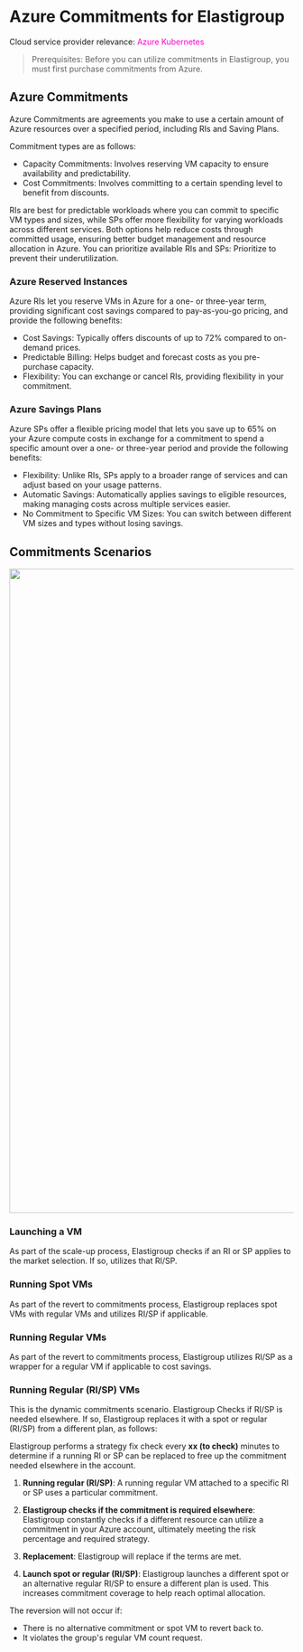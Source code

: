 <meta name="robots" content="noindex">

# Azure Commitments for Elastigroup

Cloud service provider relevance: <font color="#FC01CC">Azure Kubernetes</font>

>Prerequisites: Before you can utilize commitments in Elastigroup, you must first purchase commitments from Azure.

##  Azure Commitments

Azure Commitments are agreements you make to use a certain amount of Azure resources over a specified period, including RIs and Saving Plans.

Commitment types are as follows:

*  Capacity Commitments: Involves reserving VM capacity to ensure availability and predictability.
*  Cost Commitments: Involves committing to a certain spending level to benefit from discounts.

RIs are best for predictable workloads where you can commit to specific VM types and sizes, while SPs offer more flexibility for varying workloads across different services. Both options help reduce costs through committed usage, ensuring better budget management and resource allocation in Azure. 
You can prioritize available RIs and SPs: Prioritize to prevent their underutilization.

###  Azure Reserved Instances

Azure RIs let you reserve VMs in Azure for a one- or three-year term, providing significant cost savings compared to pay-as-you-go pricing, and provide the following benefits:

*  Cost Savings: Typically offers discounts of up to 72% compared to on-demand prices.
*  Predictable Billing: Helps budget and forecast costs as you pre-purchase capacity.
*  Flexibility: You can exchange or cancel RIs, providing flexibility in your commitment.

###  Azure Savings Plans

Azure SPs offer a flexible pricing model that lets you save up to 65% on your Azure compute costs in exchange for a commitment to spend a specific amount over a one- or three-year period and provide the following benefits:

*  Flexibility: Unlike RIs, SPs apply to a broader range of services and can adjust based on your usage patterns.
*  Automatic Savings: Automatically applies savings to eligible resources, making managing costs across multiple services easier.
*  No Commitment to Specific VM Sizes: You can switch between different VM sizes and types without losing savings.


## Commitments Scenarios

<img width="1140" src="https://github.com/user-attachments/assets/6ae7f058-9f2f-40a7-bb09-3e8244a15929" />

###  Launching a VM

As part of the scale-up process, Elastigroup checks if an RI or SP applies to the market selection. If so,  utilizes that RI/SP.

###  Running Spot VMs

As part of the revert to commitments process, Elastigroup replaces spot VMs with regular VMs and utilizes RI/SP if applicable.

###  Running Regular VMs

As part of the revert to commitments process, Elastigroup utilizes RI/SP as a wrapper for a regular VM if applicable to cost savings.

###  Running Regular (RI/SP) VMs

This is the dynamic commitments scenario. Elastigroup Checks if RI/SP is needed elsewhere. If so, Elastigroup replaces it with a spot or regular (RI/SP) from a different plan, as follows:

Elastigroup performs a strategy fix check every **xx (to check)** minutes to determine if a running RI or SP can be replaced to free up the commitment needed elsewhere in the account. 

1. **Running regular (RI/SP)**: A running regular VM attached to a specific RI or SP uses a particular commitment. 

2. **Elastigroup checks if the commitment is required elsewhere**: Elastigroup constantly checks if a different resource can utilize a commitment in your Azure account, ultimately meeting the risk percentage and required strategy.

3. **Replacement**: Elastigroup will replace if the terms are met. 

4. **Launch spot or regular (RI/SP)**: Elastigroup launches a different spot or an alternative regular RI/SP to ensure a different plan is used. This increases commitment coverage to help reach optimal allocation.

The reversion will not occur if:

* There is no alternative commitment or spot VM to revert back to. 
* It violates the group's regular VM count request. 

